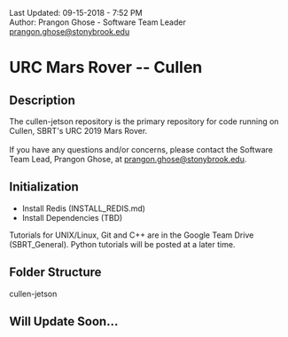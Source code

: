 Last Updated: 09-15-2018 - 7:52 PM <br />
Author: Prangon Ghose - Software Team Leader <prangon.ghose@stonybrook.edu>

# URC Mars Rover -- Cullen
## Description
The cullen-jetson repository is the primary repository for code running on Cullen, SBRT's URC 2019 Mars Rover. <br />
<br />
If you have any questions and/or concerns, please contact the Software Team Lead, Prangon Ghose, at <prangon.ghose@stonybrook.edu>.

## Initialization
* Install Redis (INSTALL_REDIS.md)
* Install Dependencies (TBD)

Tutorials for UNIX/Linux, Git and C++ are in the Google Team Drive (SBRT_General). Python tutorials will be posted at a later time.

## Folder Structure
cullen-jetson <br />


## Will Update Soon...
